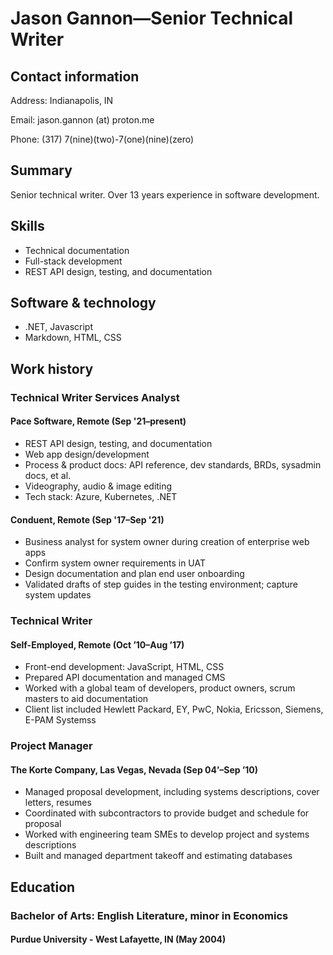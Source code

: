 # Jason Gannon—Senior Technical Writer

## Contact information

Address: Indianapolis, IN

Email: jason.gannon (at) proton.me

Phone: (317) 7(nine)(two)-7(one)(nine)(zero)

## Summary

Senior technical writer. Over 13 years experience in software development. 

## Skills

- Technical documentation
- Full-stack development
- REST API design, testing, and documentation

## Software & technology

- .NET, Javascript
- Markdown, HTML, CSS

## Work history

### Technical Writer Services Analyst

#### Pace Software, Remote (Sep '21–present)

- REST API design, testing, and documentation
- Web app design/development
- Process & product docs: API reference, dev standards, BRDs, sysadmin docs, et al.
- Videography, audio & image editing 
- Tech stack: Azure, Kubernetes, .NET

#### Conduent, Remote (Sep '17–Sep '21)

- Business analyst for system owner during creation of enterprise web apps
- Confirm system owner requirements in UAT
- Design documentation and plan end user onboarding
- Validated drafts of step guides in the testing environment; capture system updates

### Technical Writer

#### Self-Employed, Remote (Oct ’10–Aug ’17)

- Front-end development: JavaScript, HTML, CSS 
- Prepared API documentation and managed CMS
- Worked with a global team of developers, product owners, scrum masters to aid documentation
- Client list included Hewlett Packard, EY, PwC, Nokia, Ericsson, Siemens, E-PAM Systemss

### Project Manager

#### The Korte Company, Las Vegas, Nevada (Sep 04’–Sep ’10)

- Managed proposal development, including systems descriptions, cover letters, resumes
- Coordinated with subcontractors to provide budget and schedule for proposal
- Worked with engineering team SMEs to develop project and systems descriptions
- Built and managed department takeoff and estimating databases

## Education

### Bachelor of Arts: English Literature, minor in Economics

#### Purdue University - West Lafayette, IN (May 2004)
